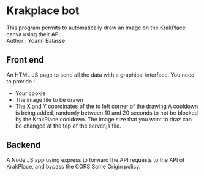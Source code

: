 # Krakplace bot
This program permits to automatically draw an image on the KrakPlace canva using their API. <br>
Author :  Yoann Balasse

## Front end
An HTML JS page to send all the data with a graphical interface.
You need to provide :
- Your cookie
- The image file to be drawn
- The X and Y coordinates of the to left corner of the drawing
A cooldown is being added, randomly between 10 and 20 seconds to not be blocked by the KrakPlace cooldown.
The image size that you want to draz can be changed at the top of the server.js file.

## Backend
A Node JS app using express to forward the API requests to the API of KrakPlace, and bypass the CORS Same Origin policy.
